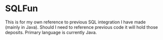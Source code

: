 # SQLFun
This is for my own reference to previous SQL integration I have made (mainly in Java). Should I need to reference previous code it will hold those deposits. Primary language is currently Java.
